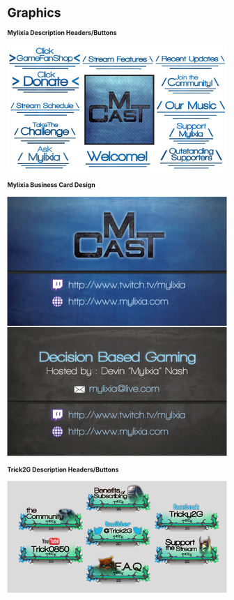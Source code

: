 # Graphics

#### Mylixia Description Headers/Buttons

![mylimg](https://raw.githubusercontent.com/kevinhuynh26/portfolio/master/Graphics/TwitchInfoLayedout.png)

#### Mylixia Business Card Design

![mylcardfront](https://raw.githubusercontent.com/kevinhuynh26/portfolio/master/Graphics/mcastbusines50.jpg) 	
![mylcardback](https://raw.githubusercontent.com/kevinhuynh26/portfolio/master/Graphics/mcastbusines50back.jpg) 


#### Trick2G Description Headers/Buttons

![t2gimg](https://raw.githubusercontent.com/kevinhuynh26/portfolio/master/Graphics/trick2gbuttonsFinal.png)
